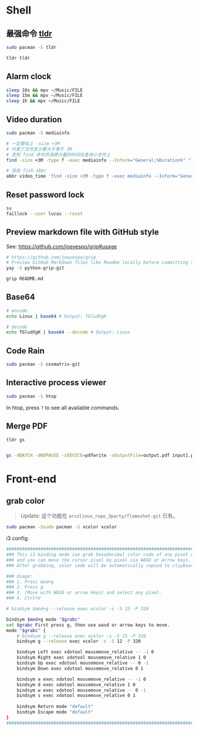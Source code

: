 # Shell

## 最强命令 [tldr](https://tldr.sh/)

```bash
sudo pacman -S tldr

tldr tldr
```



## Alarm clock

```bash
sleep 10s && mpv ~/Music/FILE
sleep 15m && mpv ~/Music/FILE
sleep 1h && mpv ~/Music/FILE
```



## Video duration

```bash
sudo pacman -S mediainfo

# 一定要加上 -size +3M
# 代表了文件至少要大于等于 3M
# 否则 find 命令将浪费大量的时间在查询小文件上
find -size +3M -type f -exec mediainfo --Inform="General;%Duration%" "{}" \; 2>/dev/null | awk '{s+=$1/1000} END {h=s/3600; s=s%3600; printf "%.2d:%.2d\n", int(h), int(s/60)}'

# 添加 fish abbr
abbr video_time 'find -size +3M -type f -exec mediainfo --Inform="General;%Duration%" "{}" \; 2>/dev/null | awk \'{s+=$1/1000} END {h=s/3600; s=s%3600; printf "%.2d:%.2d\n", int(h), int(s/60)}\''
```



## Reset password lock

```bash
su
faillock --user lucas --reset
```



## Preview markdown file with GitHub style

See: https://github.com/joeyespo/grip#usage

```bash
# https://github.com/joeyespo/grip
# Preview GitHub Markdown files like Readme locally before committing them.
yay -S python-grip-git

grip README.md
```





## Base64

```bash
# encode
echo Linux | base64 # Output: TGludXgK

# decode
echo TGludXgK | base64 --decode # Output: Linux
```





## Code Rain

```bash
sudo pacman -S cxxmatrix-git
```





## Interactive process viewer

```bash
sudo pacman -S htop
```

In htop, press `?` to see all available commands.



## Merge PDF

```bash
tldr gs


gs -dBATCH -dNOPAUSE -sDEVICE=pdfwrite -sOutputFile=output.pdf input1.pdf input2.pdf
```







# Front-end

## grab color

> Update: 这个功能在 `arcolinux_repo_3party/flameshot-git` 已有。

```bash
sudo pacman -Ssudo pacman -S xcolor xcolor
```

i3 config:

```bash
##############################################################################
### This i3 binding mode can grab hexadecimal color code of any pixel on the screen,
### and you can move the cursor pixel by pixel via WASD or Arrow keys.
### After grabbing, color code will be automatically copied to clipboard.

### Usage:
### 1. Press mod+g
### 2. Press g
### 3. (Move with WASD or arrow keys) and select any pixel.
### 4. Ctrl+V

# bindsym $mod+g --release exec xcolor -s -S 15 -P 320

bindsym $mod+g mode "$grabc"
set $grabc First press g, then use wasd or arrow keys to move.
mode "$grabc" {
    # bindsym g --release exec xcolor -s -S 15 -P 320
    bindsym g --release exec xcolor -s -S 12 -P 320

    bindsym Left exec xdotool mousemove_relative -- -1 0
    bindsym Right exec xdotool mousemove_relative 1 0
    bindsym Up exec xdotool mousemove_relative -- 0 -1
    bindsym Down exec xdotool mousemove_relative 0 1

    bindsym a exec xdotool mousemove_relative -- -1 0
    bindsym d exec xdotool mousemove_relative 1 0
    bindsym w exec xdotool mousemove_relative -- 0 -1
    bindsym s exec xdotool mousemove_relative 0 1
    
    bindsym Return mode "default"
    bindsym Escape mode "default"
}
##############################################################################
```



